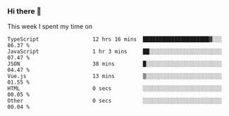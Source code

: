 ### Hi there 👋

<!--
**qiruohan/qiruohan** is a ✨ _special_ ✨ repository because its `README.md` (this file) appears on your GitHub profile.

Here are some ideas to get you started:

- 🔭 I’m currently working on ...
- 🌱 I’m currently learning ...
- 👯 I’m looking to collaborate on ...
- 🤔 I’m looking for help with ...
- 💬 Ask me about ...
- 📫 How to reach me: ...
- 😄 Pronouns: ...
- ⚡ Fun fact: ...
-->

This week I spent my time on 
<!--START_SECTION:waka-->

```text
TypeScript                 12 hrs 16 mins  █████████████████████▓░░░   86.37 %
JavaScript                 1 hr 3 mins     ██░░░░░░░░░░░░░░░░░░░░░░░   07.47 %
JSON                       38 mins         █░░░░░░░░░░░░░░░░░░░░░░░░   04.47 %
Vue.js                     13 mins         ▒░░░░░░░░░░░░░░░░░░░░░░░░   01.55 %
HTML                       0 secs          ░░░░░░░░░░░░░░░░░░░░░░░░░   00.05 %
Other                      0 secs          ░░░░░░░░░░░░░░░░░░░░░░░░░   00.04 %
```

<!--END_SECTION:waka-->
